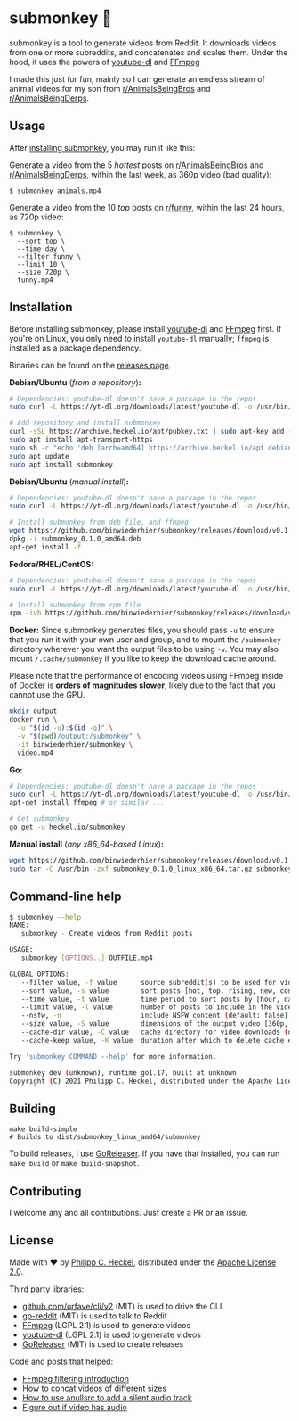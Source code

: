 # submonkey 🙈

submonkey is a tool to generate videos from Reddit. It downloads videos from one or more subreddits, and concatenates
and scales them. Under the hood, it uses the powers of [youtube-dl](https://youtube-dl.org/) and [FFmpeg](https://ffmpeg.org/)

I made this just for fun, mainly so I can generate an endless stream of animal videos for my son from 
[r/AnimalsBeingBros](https://www.reddit.com/r/AnimalsBeingBros) and [r/AnimalsBeingDerps](https://www.reddit.com/r/AnimalsBeingDerps).

## Usage
After [installing submonkey](#installation), you may run it like this:

Generate a video from the 5 _hottest_ posts on [r/AnimalsBeingBros](https://www.reddit.com/r/AnimalsBeingBros) and 
[r/AnimalsBeingDerps](https://www.reddit.com/r/AnimalsBeingDerps), within the last week, as 360p video (bad quality):
```
$ submonkey animals.mp4
```

Generate a video from the 10 _top_ posts on [r/funny](https://www.reddit.com/r/funny), within the last 24 hours, 
as 720p video:
```
$ submonkey \
  --sort top \
  --time day \
  --filter funny \
  --limit 10 \
  --size 720p \
  funny.mp4 
```

## Installation
Before installing submonkey, please install [youtube-dl](https://youtube-dl.org/) and [FFmpeg](https://ffmpeg.org/) first.
If you're on Linux, you only need to install `youtube-dl` manually; `ffmpeg` is installed as a package dependency.

Binaries can be found on the [releases page](https://github.com/binwiederhier/submonkey/releases). 

**Debian/Ubuntu** (*from a repository*)**:**   
```bash
# Dependencies: youtube-dl doesn't have a package in the repos
sudo curl -L https://yt-dl.org/downloads/latest/youtube-dl -o /usr/bin/youtube-dl

# Add repository and install submonkey
curl -sSL https://archive.heckel.io/apt/pubkey.txt | sudo apt-key add -
sudo apt install apt-transport-https
sudo sh -c "echo 'deb [arch=amd64] https://archive.heckel.io/apt debian main' > /etc/apt/sources.list.d/archive.heckel.io.list"  
sudo apt update
sudo apt install submonkey
```

**Debian/Ubuntu** (*manual install*)**:**
```bash
# Dependencies: youtube-dl doesn't have a package in the repos
sudo curl -L https://yt-dl.org/downloads/latest/youtube-dl -o /usr/bin/youtube-dl

# Install submonkey from deb file, and ffmpeg
wget https://github.com/binwiederhier/submonkey/releases/download/v0.1.0/submonkey_0.1.0_amd64.deb
dpkg -i submonkey_0.1.0_amd64.deb
apt-get install -f
```

**Fedora/RHEL/CentOS:**
```bash
# Dependencies: youtube-dl doesn't have a package in the repos
sudo curl -L https://yt-dl.org/downloads/latest/youtube-dl -o /usr/bin/youtube-dl

# Install submonkey from rpm file
rpm -ivh https://github.com/binwiederhier/submonkey/releases/download/v0.1.0/submonkey_0.1.0_amd64.rpm
```

**Docker:**
Since submonkey generates files, you should pass `-u` to ensure that you run it with your own user and group, and 
to mount the `/submonkey` directory wherever you want the output files to be using `-v`. You may also mount 
`/.cache/submonkey` if you like to keep the download cache around.

Please note that the performance of encoding videos using FFmpeg inside of Docker is **orders of magnitudes slower**,
likely due to the fact that you cannot use the GPU.

```bash
mkdir output
docker run \
  -u "$(id -u):$(id -g)" \
  -v "$(pwd)/output:/submonkey" \
  -it binwiederhier/submonkey \
  video.mp4
```

**Go:**
```bash
# Dependencies: youtube-dl doesn't have a package in the repos
sudo curl -L https://yt-dl.org/downloads/latest/youtube-dl -o /usr/bin/youtube-dl
apt-get install ffmpeg # or similar ...

# Get submonkey
go get -u heckel.io/submonkey
```

**Manual install** (*any x86_64-based Linux*)**:**
```bash
wget https://github.com/binwiederhier/submonkey/releases/download/v0.1.0/submonkey_0.1.0_linux_x86_64.tar.gz
sudo tar -C /usr/bin -zxf submonkey_0.1.0_linux_x86_64.tar.gz submonkey
```

## Command-line help
```bash 
$ submonkey --help
NAME:
   submonkey - Create videos from Reddit posts

USAGE:
   submonkey [OPTIONS..] OUTFILE.mp4

GLOBAL OPTIONS:
   --filter value, -f value      source subreddit(s) to be used for videos (default: "AnimalsBeingBros+AnimalsBeingDerps")
   --sort value, -s value        sort posts [hot, top, rising, new, controversial] (default: "hot")
   --time value, -t value        time period to sort posts by [hour, day, week, month, year, all] (default: "week")
   --limit value, -l value       number of posts to include in the video (default: 5)
   --nsfw, -n                    include NSFW content (default: false)
   --size value, -S value        dimensions of the output video [360p, 720p, 1080p, WxH] (default: "360p")
   --cache-dir value, -C value   cache directory for video downloads (default: "/home/pheckel/.cache/submonkey")
   --cache-keep value, -K value  duration after which to delete cache entries (default: "1d")

Try 'submonkey COMMAND --help' for more information.

submonkey dev (unknown), runtime go1.17, built at unknown
Copyright (C) 2021 Philipp C. Heckel, distributed under the Apache License 2.0
``` 

## Building
```
make build-simple
# Builds to dist/submonkey_linux_amd64/submonkey
``` 

To build releases, I use [GoReleaser](https://goreleaser.com/). If you have that installed, you can run `make build` or 
`make build-snapshot`.

## Contributing
I welcome any and all contributions. Just create a PR or an issue.

## License
Made with ❤️ by [Philipp C. Heckel](https://heckel.io), distributed under the [Apache License 2.0](LICENSE).

Third party libraries:
* [github.com/urfave/cli/v2](https://github.com/urfave/cli/v2) (MIT) is used to drive the CLI
* [go-reddit](https://github.com/vartanbeno/go-reddit) (MIT) is used to talk to Reddit
* [FFmpeg](https://ffmpeg.org/) (LGPL 2.1) is used to generate videos
* [youtube-dl](https://ffmpeg.org/) (LGPL 2.1) is used to generate videos
* [GoReleaser](https://goreleaser.com/) (MIT) is used to create releases 

Code and posts that helped:
* [FFmpeg filtering introduction](https://ffmpeg.org/ffmpeg-filters.html#Filtering-Introduction)
* [How to concat videos of different sizes](https://stackoverflow.com/a/48853654/1440785)
* [How to use anullsrc to add a silent audio track](https://stackoverflow.com/questions/46057412/ffmpeg-concat-multiple-videos-some-with-audio-some-without/46058429#46058429)
* [Figure out if video has audio](https://stackoverflow.com/a/21447100/1440785)
